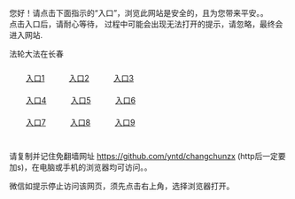 您好！请点击下面指示的“入口”，浏览此网站是安全的，且为您带来平安。。 <br/>
点击入口后，请耐心等待， 过程中可能会出现无法打开的提示，请忽略，最终会进入网站. </br>

法轮大法在长春<br/>
<div style="padding:10px"><a style="margin:20px" target="_blank" href="https://dmglwtd6ztvoj.cloudfront.net/2Qpsp?ednyyftw" id="ccLink1" rel="nofollow">入口1</a> <a target="_blank" style="margin:20px" href="https://d1ccrmqf1h94il.cloudfront.net/2Qpsp?jhtgxup" id="ccLink2" rel="nofollow">入口2</a> <a style="margin:20px" target="_blank" href="https://d2uu8fmezcs8v7.cloudfront.net/2Qpsp?xszchl" id="ccLink3" rel="nofollow">入口3</a></div>

<div style="padding:10px" ><a style="margin:20px" target="_blank" href="https://dmglwtd6ztvoj.cloudfront.net/2Qpsp?ednyyftw" id="ccLink4" rel="nofollow">入口4</a> <a style="margin:20px" href="https://d1ccrmqf1h94il.cloudfront.net/2Qpsp?jhtgxup" target="_blank" id="ccLink5" rel="nofollow">入口5</a> <a style="margin:20px" href="https://d2uu8fmezcs8v7.cloudfront.net/2Qpsp?xszchl" target="_blank" id="ccLink6" rel="nofollow">入口6</a></div>

<div style="padding:10px"><a style="margin:20px" target="_blank" href="https://dmglwtd6ztvoj.cloudfront.net/2Qpsp?ednyyftw" id="ccLink7" rel="nofollow">入口7</a> <a style="margin:20px" href="https://d1ccrmqf1h94il.cloudfront.net/2Qpsp?jhtgxup" target="_blank" id="ccLink8" rel="nofollow">入口8</a> <a style="margin:20px" target="_blank" href="https://d2uu8fmezcs8v7.cloudfront.net/2Qpsp?xszchl" id="ccLink9" rel="nofollow">入口9</a></div>

<br/>



请复制并记住免翻墙网址 https://github.com/yntd/changchunzx (http后一定要加s)，在电脑或手机的浏览器均可访问。。<br/>

微信如提示停止访问该网页，须先点击右上角，选择浏览器打开。
